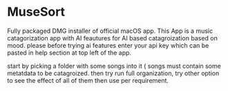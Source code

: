 # MuseSort
Fully packaged DMG installer of official macOS app.
This App is a music catagorization app with AI feautures for AI based catagroization based on mood. please before trying ai features enter your api key which can be pasted in help section at top left of the app.

start by picking a folder with some songs into it ( songs must contain some metatdata to be catagroized. then try run full organization, try other option to see the effect of all of them then use per requirement.


